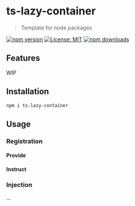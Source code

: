 # ts-lazy-container
> Template for node packages

[![npm version](https://badge.fury.io/js/ts-lazy-container.svg)](https://badge.fury.io/js/ts-lazy-container)
[![License: MIT](https://img.shields.io/badge/License-MIT-yellow.svg)](https://opensource.org/licenses/MIT)
[![npm downloads](https://badgen.net/npm/dw/ts-lazy-container)](https://badge.fury.io/js/ts-lazy-container)

## Features
WIP

## Installation
```bash
npm i ts-lazy-container
```

## Usage



### Registration

#### Provide

#### Instruct

### Injection
...
